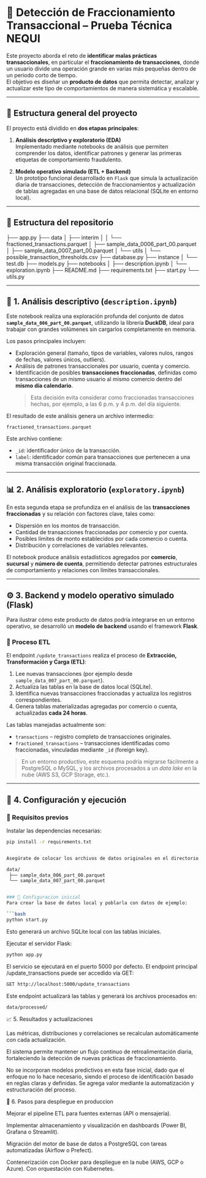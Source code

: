 # 🧠 Detección de Fraccionamiento Transaccional – Prueba Técnica NEQUI

Este proyecto aborda el reto de **identificar malas prácticas transaccionales**, en particular el **fraccionamiento de transacciones**, donde un usuario divide una operación grande en varias más pequeñas dentro de un periodo corto de tiempo.  
El objetivo es diseñar un **producto de datos** que permita detectar, analizar y actualizar este tipo de comportamientos de manera sistemática y escalable.

---

## 📂 Estructura general del proyecto

El proyecto está dividido en **dos etapas principales**:

1. **Análisis descriptivo y exploratorio (EDA)**  
   Implementado mediante notebooks de análisis que permiten comprender los datos, identificar patrones y generar las primeras etiquetas de comportamiento fraudulento.

2. **Modelo operativo simulado (ETL + Backend)**  
   Un prototipo funcional desarrollado en `Flask` que simula la actualización diaria de transacciones, detección de fraccionamientos y actualización de tablas agregadas en una base de datos relacional (SQLite en entorno local).

---

## 🧩 Estructura del repositorio

├── app.py
├── data
│ ├── interim
│ │ └── fractioned_transactions.parquet
│ ├── sample_data_0006_part_00.parquet
│ ├── sample_data_0007_part_00.parquet
│ └── utils
│ └── possible_transaction_thresholds.csv
├── database.py
├── instance
│ └── test.db
├── models.py
├── notebooks
│ ├── description.ipynb
│ └── exploration.ipynb
├── README.md
├── requirements.txt
├── start.py
└── utils.py

---

## 🧮 1. Análisis descriptivo (`description.ipynb`)

Este notebook realiza una exploración profunda del conjunto de datos **`sample_data_006_part_00.parquet`**, utilizando la librería **DuckDB**, ideal para trabajar con grandes volúmenes sin cargarlos completamente en memoria.

Los pasos principales incluyen:

- Exploración general (tamaño, tipos de variables, valores nulos, rangos de fechas, valores únicos, outliers).
- Análisis de patrones transaccionales por usuario, cuenta y comercio.
- Identificación de posibles **transacciones fraccionadas**, definidas como transacciones de un mismo usuario al mismo comercio dentro del **mismo día calendario**.
  > Esta decisión evita considerar como fraccionadas transacciones hechas, por ejemplo, a las 6 p.m. y 4 p.m. del día siguiente.

El resultado de este análisis genera un archivo intermedio:

`fractioned_transactions.parquet`

Este archivo contiene:

- `_id`: identificador único de la transacción.
- `label`: identificador común para transacciones que pertenecen a una misma transacción original fraccionada.

---

## 📊 2. Análisis exploratorio (`exploratory.ipynb`)

En esta segunda etapa se profundiza en el análisis de las **transacciones fraccionadas** y su relación con factores clave, tales como:

- Dispersión en los montos de transacción.
- Cantidad de transacciones fraccionadas por comercio y por cuenta.
- Posibles límites de monto establecidos por cada comercio o cuenta.
- Distribución y correlaciones de variables relevantes.

El notebook produce análisis estadísticos agregados por **comercio**, **sucursal** y **número de cuenta**, permitiendo detectar patrones estructurales de comportamiento y relaciones con límites transaccionales.

---

## ⚙️ 3. Backend y modelo operativo simulado (Flask)

Para ilustrar cómo este producto de datos podría integrarse en un entorno operativo, se desarrolló un **modelo de backend** usando el framework **Flask**.

### 🔁 Proceso ETL

El endpoint `/update_transactions` realiza el proceso de **Extracción, Transformación y Carga (ETL)**:

1. Lee nuevas transacciones (por ejemplo desde `sample_data_007_part_00.parquet`).
2. Actualiza las tablas en la base de datos local (SQLite).
3. Identifica nuevas transacciones fraccionadas y actualiza los registros correspondientes.
4. Genera tablas materializadas agregadas por comercio o cuenta, actualizadas **cada 24 horas**.

Las tablas manejadas actualmente son:

- `transactions` – registro completo de transacciones originales.
- `fractioned_transactions` – transacciones identificadas como fraccionadas, vinculadas mediante `_id` (foreign key).

> En un entorno productivo, este esquema podría migrarse fácilmente a PostgreSQL o MySQL, y los archivos procesados a un _data lake_ en la nube (AWS S3, GCP Storage, etc.).

---

## 🧾 4. Configuración y ejecución

### 🧰 Requisitos previos

Instalar las dependencias necesarias:

````bash
pip install -r requirements.txt


Asegúrate de colocar los archivos de datos originales en el directorio data/:

data/
 ├── sample_data_006_part_00.parquet
 └── sample_data_007_part_00.parquet


### 🚀 Configuracion inicial
Para crear la base de datos local y poblarla con datos de ejemplo:

```bash
python start.py
````

Esto generará un archivo SQLite local con las tablas iniciales.

Ejecutar el servidor Flask:

```bash
python app.py
```

El servicio se ejecutará en el puerto 5000 por defecto.
El endpoint principal /update_transactions puede ser accedido vía GET:

```bash
GET http://localhost:5000/update_transactions
```

Este endpoint actualizará las tablas y generará los archivos procesados en:

`data/processed/`

📈 5. Resultados y actualizaciones

Las métricas, distribuciones y correlaciones se recalculan automáticamente con cada actualización.

El sistema permite mantener un flujo continuo de retroalimentación diaria, fortaleciendo la detección de nuevas prácticas de fraccionamiento.

No se incorporan modelos predictivos en esta fase inicial, dado que el enfoque no lo hace necesario, siendo el proceso de identificación basado en reglas claras y definidas. Se agrega valor mediante la automatización y estructuración del proceso.

🧩 6. Pasos para despliegue en produccion

Mejorar el pipeline ETL para fuentes externas (API o mensajería).

Implementar almacenamiento y visualización en dashboards (Power BI, Grafana o Streamlit).

Migración del motor de base de datos a PostgreSQL con tareas automatizadas (Airflow o Prefect).

Contenerización con Docker para despliegue en la nube (AWS, GCP o Azure). Con orquestación con Kubernetes.
